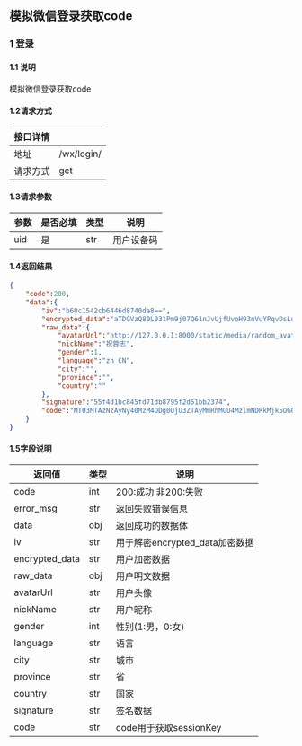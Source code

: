 ## 模拟微信登录获取code

### 1 登录
#### 1.1 说明

模拟微信登录获取code

#### 1.2请求方式
|接口详情||
|--|--|
|地址|/wx/login/|
|请求方式|get|
#### 1.3请求参数
| 参数 | 是否必填 | 类型|说明 |
| ---- | -------- |---|----|
|uid|是|str|用户设备码|

#### 1.4返回结果
```json
{
    "code":200,
    "data":{
        "iv":"b60c1542cb6446d8740da8==",
        "encrypted_data":"aTDGVzQ80L031Pm9j07Q61nJvUjfUvoH93nVuYPqvDsLu+iFvQC3jFl7nRJIUucHpNxgfuqSlJVUKkU4Vus9hUaY3+V5YMV49QexXjqVof6ssDXqHnNLOjsamHKUctTbRFeJYBMMn1WfNCEvmMqK6TFp4lY5acuHX6FX7CX5gD+7I5UdCAY4mnga+avhyljCM9meKkbpoEjTJAcbgtrjJwox4/45Nbq2mwMxC1w2ydJomGl6yAU8WuqonGzr8hcVLu3fB7vV9H3lZFgf5Bkg96CFifA4WGWvBU0euHnjbiw2m9STAk5z0a2S1gdZCGET/+YXLvI9UIYdqnyEG3fZqoYnHS4N/X4Bx1oUa8U+F3M=",
        "raw_data":{
            "avatarUrl":"http://127.0.0.1:8000/static/media/random_avatar/1571022753.png",
            "nickName":"祝蓉志",
            "gender":1,
            "language":"zh_CN",
            "city":"",
            "province":"",
            "country":""
        },
        "signature":"55f4d1bc845fd71db8795f2d51bb2374",
        "code":"MTU3MTAzNzAyNy40MzM4ODg0OjU3ZTAyMmRhMGU4MzlmNDRkMjk5OGQ3ZDYzMTQ3NWZhZDE3MzkwNDA6MDAwMDAwMDAtMGJhYy1jMWU2LWZmZmYtZmZmZmVmMDVhYzRh"
    }
}

```
#### 1.5字段说明
| 返回值 | 类型 | 说明 |
| ---- | -------- |---|
|code|int|200:成功 非200:失败|
|error_msg|str|返回失败错误信息|
|data|obj|返回成功的数据体|
|iv|str|用于解密encrypted_data加密数据|
|encrypted_data|str|用户加密数据|
|raw_data|obj|用户明文数据|
|avatarUrl|str|用户头像|
|nickName|str|用户昵称|
|gender|int|性别(1:男，0:女)|
|language|str|语言|
|city|str|城市|
|province|str|省|
|country|str|国家|
|signature|str|签名数据|
|code|str|code用于获取sessionKey|
